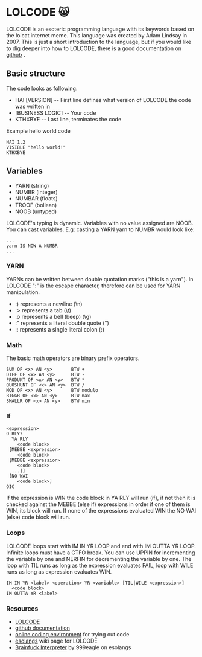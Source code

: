 # LOLCODE :smile_cat:

LOLCODE is an esoteric programming language with its keywords based on the lolcat internet meme. This language was created by Adam Lindsay in 2007.
This is just a short introduction to the language, but if you would like to dig deeper into how to LOLCODE, there is a good documentation on [github](https://github.com/justinmeza/lolcode-spec/blob/master/v1.2/lolcode-spec-v1.2.md) .
## Basic structure

The code looks as following:
  - HAI [VERSION] -- First line defines what version of LOLCODE the code was written in
  - [BUSINESS LOGIC] -- Your code
  - KTHXBYE -- Last line, terminates the code

Example hello world code
```
HAI 1.2
VISIBLE "hello world!"
KTHXBYE
```
## Variables

* YARN (string)
* NUMBR (integer)
* NUMBAR (floats)
* TROOF (bollean)
* NOOB (untyped)

LOLCODE's typing is dynamic. Variables with no value assigned are NOOB. 
You can cast variables. E.g: casting a YARN yarn to NUMBR would look like:
```
...
yarn IS NOW A NUMBR
...
```

### YARN

YARNs can be written between double quotation marks ("this is a yarn").
In LOLCODE ":" is the escape character, therefore can be used for YARN manipulation.
* :) represents a newline (\n)
* :> represents a tab (\t)
* :o represents a bell (beep) (\g)
* :" represents a literal double quote (")
* :: represents a single literal colon (:)

### Math

The basic math operators are binary prefix operators.
```
SUM OF <x> AN <y>       BTW +
DIFF OF <x> AN <y>      BTW -
PRODUKT OF <x> AN <y>   BTW *
QUOSHUNT OF <x> AN <y>  BTW /
MOD OF <x> AN <y>       BTW modulo
BIGGR OF <x> AN <y>     BTW max
SMALLR OF <x> AN <y>    BTW min
```

### If

```
<expression>
O RLY?
  YA RLY
    <code block>
 [MEBBE <expression>
    <code block>
 [MEBBE <expression>
    <code block>
  ...]]
 [NO WAI
    <code block>]
OIC
```

If the expression is WIN the code block in YA RLY will run (if), if not then it is checked against the MEBBE (else if) expressions in order if one of them is WIN, its block will run. If none of the expressions evaluated WIN the NO WAI (else) code block will run.

### Loops

LOLCODE loops start with IM IN YR LOOP and end with IM OUTTA YR LOOP. Infinite loops must have a GTFO break. You can use UPPIN for incrementing the variable by one and NERFIN for decrementing the variable by one. The loop with TIL runs as long as the expression evaluates FAIL, loop with WILE runs as long as expression evaluates WIN.

```
IM IN YR <label> <operation> YR <variable> [TIL|WILE <expression>]
  <code block>
IM OUTTA YR <label>
```


### Resources

* [LOLCODE](http://lolcode.org/)
* [github documentation](https://github.com/justinmeza/lolcode-spec/blob/master/v1.2/lolcode-spec-v1.2.md)
* [online coding environment](https://repl.it/languages/lolcode) for trying out code
* [esolangs](https://esolangs.org/wiki/LOLCODE#Loops) wiki page for LOLCODE
* [Brainfuck Interpreter](https://esolangs.org/wiki/User:999eagle/Brainfuck_Interpreter) by 999eagle on esolangs
